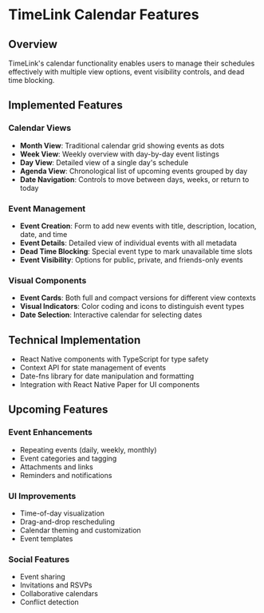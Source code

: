 # TimeLink Calendar Features

## Overview

TimeLink's calendar functionality enables users to manage their schedules effectively with multiple view options, event visibility controls, and dead time blocking.

## Implemented Features

### Calendar Views

- **Month View**: Traditional calendar grid showing events as dots
- **Week View**: Weekly overview with day-by-day event listings
- **Day View**: Detailed view of a single day's schedule
- **Agenda View**: Chronological list of upcoming events grouped by day
- **Date Navigation**: Controls to move between days, weeks, or return to today

### Event Management

- **Event Creation**: Form to add new events with title, description, location, date, and time
- **Event Details**: Detailed view of individual events with all metadata
- **Dead Time Blocking**: Special event type to mark unavailable time slots
- **Event Visibility**: Options for public, private, and friends-only events

### Visual Components

- **Event Cards**: Both full and compact versions for different view contexts
- **Visual Indicators**: Color coding and icons to distinguish event types
- **Date Selection**: Interactive calendar for selecting dates

## Technical Implementation

- React Native components with TypeScript for type safety
- Context API for state management of events
- Date-fns library for date manipulation and formatting
- Integration with React Native Paper for UI components

## Upcoming Features

### Event Enhancements

- Repeating events (daily, weekly, monthly)
- Event categories and tagging
- Attachments and links
- Reminders and notifications

### UI Improvements

- Time-of-day visualization
- Drag-and-drop rescheduling
- Calendar theming and customization
- Event templates

### Social Features

- Event sharing
- Invitations and RSVPs
- Collaborative calendars
- Conflict detection

